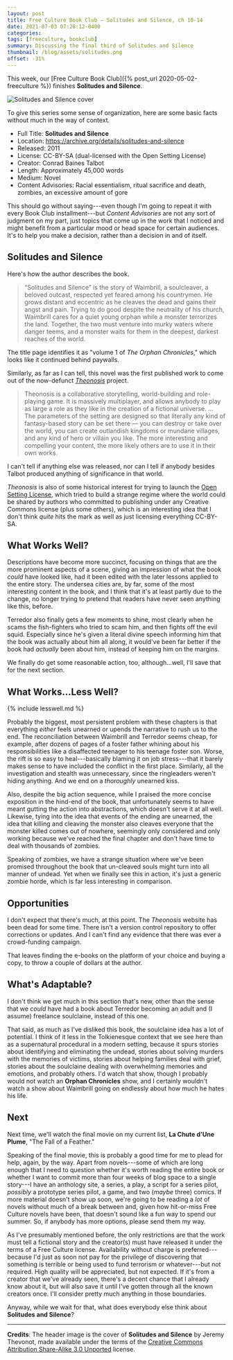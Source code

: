 ```yaml
---
layout: post
title: Free Culture Book Club — Solitudes and Silence, ch 10-14
date: 2021-07-03 07:28:12-0400
categories:
tags: [freeculture, bookclub]
summary: Discussing the final third of Solitudes and Silence
thumbnail: /blog/assets/solitudes.png
offset: -31%
---
```


This week, our [Free Culture Book Club]({% post_url 2020-05-02-freeculture %}) finishes **Solitudes and Silence**.

![Solitudes and Silence cover](/blog/assets/solitudes.png "Solitudes and Silence cover")

To give this series some sense of organization, here are some basic facts without much in the way of context.

 * Full Title:  **Solitudes and Silence**
 * Location:  <https://archive.org/details/solitudes-and-silence>
 * Released:  2011
 * License:  CC-BY-SA (dual-licensed with the Open Setting License)
 * Creator:  Conrad Baines Talbot
 * Length:  Approximately 45,000 words
 * Medium:  Novel
 * Content Advisories:  Racial essentialism, ritual sacrifice and death, zombies, an excessive amount of gore

This should go without saying---even though I'm going to repeat it with every Book Club installment---but *Content Advisories* are not any sort of judgment on my part, just topics that come up in the work that I noticed and might benefit from a particular mood or head space for certain audiences.  It's to help you make a decision, rather than a decision in and of itself.

## Solitudes and Silence

Here's how the author describes the book.

 > “Solitudes and Silence” is the story of Waimbrill, a soulcleaver, a beloved outcast, respected yet feared among his countrymen. He grows distant and eccentric as he cleaves the dead and gains their angst and pain. Trying to do good despite the neutrality of his church, Waimbrill cares for a quiet young orphan while a monster terrorizes the land. Together, the two must venture into murky waters where danger teems, and a monster waits for them in the deepest, darkest reaches of the world.

The title page identifies it as "volume 1 of *The Orphan Chronicles*," which looks like it continued behind paywalls.

Similarly, as far as I can tell, this novel was the first published work to come out of the now-defunct [*Theonosis*](https://web.archive.org/web/20170501053053/http://www.theonosis.com/wiki/Main_Page) project.

 > Theonosis is a collaborative storytelling, world-building and role-playing game. It is massively multiplayer, and allows anybody to play as large a role as they like in the creation of a fictional universe. ... The parameters of the setting are designed so that literally any kind of fantasy-based story can be set there — you can destroy or take over the world, you can create outlandish kingdoms or mundane villages, and any kind of hero or villain you like. The more interesting and compelling your content, the more likely others are to use it in their own works.

I can't tell if anything else was released, nor can I tell if anybody besides Talbot produced anything of significance in that world.

*Theonosis* is also of some historical interest for trying to launch the [Open Setting License](https://web.archive.org/web/20170430130839/http://www.theonosis.com/wiki/Theonosis:Open_Setting_License), which tried to build a strange regime where the world could be shared by authors who committed to publishing under any Creative Commons license (plus some others), which is an interesting idea that I don't think *quite* hits the mark as well as just licensing everything CC-BY-SA.

## What Works Well?

Descriptions have become more succinct, focusing on things that are the more prominent aspects of a scene, giving an impression of what the book *could* have looked like, had it been edited with the later lessons applied to the entire story.  The undersea cities are, by far, some of the most interesting content in the book, and I think that it's at least partly due to the change, no longer trying to pretend that readers have never seen anything like this, before.

Terredor also finally gets a few moments to shine, most clearly when he scams the fish-fighters who tried to scam him, and then fights off the evil squid.  Especially since he's given a literal divine speech informing him that the book was actually about him all along, it would've been far better if the book had *actually* been about him, instead of keeping him on the margins.

We finally do get some reasonable action, too, although...well, I'll save that for the next section.

## What Works...Less Well?

{% include lesswell.md %}

Probably the biggest, most persistent problem with these chapters is that everything *either* feels unearned or upends the narrative to rush us to the end.  The reconciliation between Waimbrill and Terredor seems cheap, for example, after dozens of pages of a foster father whining about his responsibilities like a disaffected teenager to his teenage foster son.  Worse, the rift is so easy to heal---basically blaming it on job stress---that it barely makes sense to have included the conflict in the first place.  Similarly, all the investigation and stealth was unnecessary, since the ringleaders weren't hiding anything.  And we end on a *thoroughly* unearned kiss.

Also, despite the big action sequence, while I praised the more concise exposition in the hind-end of the book, that unfortunately seems to have meant gutting the action into abstractions, which doesn't serve it at all well.  Likewise, tying into the idea that events of the ending are unearned, the idea that killing and cleaving the monster also cleaves everyone that the monster killed comes out of nowhere, seemingly only considered and only working because we've reached the final chapter and don't have time to deal with thousands of zombies.

Speaking of zombies, we have a strange situation where we've been promised throughout the book that un-cleaved souls might turn into all manner of undead.  Yet when we finally see this in action, it's just a generic zombie horde, which is far less interesting in comparison.

## Opportunities

I don't expect that there's much, at this point.  The *Theonosis* website has been dead for some time.  There isn't a version control repository to offer corrections or updates.  And I can't find any evidence that there was ever a crowd-funding campaign.

That leaves finding the e-books on the platform of your choice and buying a copy, to throw a couple of dollars at the author.

## What's Adaptable?

I don't think we get much in this section that's new, other than the sense that we *could* have had a book about Terredor becoming an adult and (I assume) freelance soulclaine, instead of this one.

That said, as much as I've disliked this book, the soulclaine idea has a lot of potential.  I think of it less in the Tolkienesque context that we see here than as a supernatural procedural in a modern setting, because it spurs stories about identifying and eliminating the undead, stories about solving murders with the memories of victims, stories about helping families deal with grief, stories about the soulclaine dealing with overwhelming memories and emotions, and probably others.  I'd watch that show, though I probably would not watch an **Orphan Chronicles** show, and I certainly wouldn't watch a show about Waimbrill going on endlessly about how much he hates his life.

## Next

Next time, we'll watch the final movie on my current list, **La Chute d'Une Plume**, "The Fall of a Feather."

Speaking of the final movie, this is probably a good time for me to plead for help, again, by the way.  Apart from novels---some of which are long enough that I need to question whether it's worth reading the entire book or whether I want to commit more than four weeks of blog space to a single story---I have an anthology site, a series, a play, a script for a series pilot, *possibly* a prototype series pilot, a game, and two (*maybe* three) comics.  If more material doesn't show up soon, we're going to be reading a *lot* of novels without much of a break between and, given how hit-or-miss Free Culture novels have been, that doesn't sound like a fun way to spend our summer.  So, if anybody has more options, please send them my way.

As I've presumably mentioned before, the only restrictions are that the work must tell a fictional story and the creator(s) must have released it under the terms of a Free Culture license.  Availability without charge is preferred---because I'd just as soon not pay for the privilege of discovering that something is terrible or being used to fund terrorism or whatever---but not required.  High quality will be appreciated, but not expected.  If it's from a creator that we've already seen, there's a decent chance that I already know about it, but will also save it until I've gotten through all the known creators once.  I'll consider pretty much anything in those boundaries.

Anyway, while we wait for that, what does everybody else think about **Solitudes and Silence**?

* * *

**Credits**:  The header image is the cover of **Solitudes and Silence** by Jeremy Thevonot, made available under the terms of the [Creative Commons Attribution Share-Alike 3.0 Unported](https://creativecommons.org/licenses/by-sa/3.0/) license.

